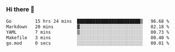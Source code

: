 ### Hi there 👋

<!--
**yeya24/yeya24** is a ✨ _special_ ✨ repository because its `README.md` (this file) appears on your GitHub profile.

Here are some ideas to get you started:

- 🔭 I’m currently working on ...
- 🌱 I’m currently learning ...
- 👯 I’m looking to collaborate on ...
- 🤔 I’m looking for help with ...
- 💬 Ask me about ...
- 📫 How to reach me: ...
- 😄 Pronouns: ...
- ⚡ Fun fact: ...
-->

<!--START_SECTION:waka-->

```txt
Go         15 hrs 24 mins  ████████████████████████▒   96.68 %
Markdown   20 mins         ▓░░░░░░░░░░░░░░░░░░░░░░░░   02.18 %
YAML       7 mins          ▒░░░░░░░░░░░░░░░░░░░░░░░░   00.73 %
Makefile   3 mins          ░░░░░░░░░░░░░░░░░░░░░░░░░   00.40 %
go.mod     0 secs          ░░░░░░░░░░░░░░░░░░░░░░░░░   00.01 %
```

<!--END_SECTION:waka-->
